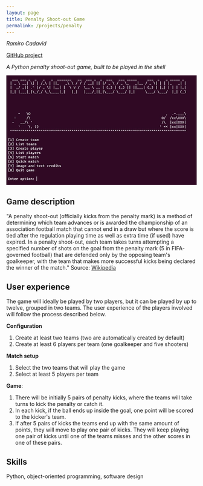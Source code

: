 ```yaml
---
layout: page
title: Penalty Shoot-out Game
permalink: /projects/penalty
---
```

*Ramiro Cadavid*

[GitHub project](https://github.com/ramirocadavid/world_cup)

*A Python penalty shoot-out game, bulit to be played in the shell*

<img src="/assets/images/penalty.jpg" width="900">

## Game description

"A penalty shoot-out (officially kicks from the penalty mark) is a method of determining which team advances or is awarded the championship of an association football match that cannot end in a draw but where the score is tied after the regulation playing time as well as extra time (if used) have expired. In a penalty shoot-out, each team takes turns attempting a specified number of shots on the goal from the penalty mark (5 in FIFA-governed football) that are defended only by the opposing team's goalkeeper, with the team that makes more successful kicks being declared the winner of the match." Source: [Wikipedia][1]

[1]: https://en.wikipedia.org/wiki/Penalty_shoot-out_(association_football)

## User experience

The game will ideally be played by two players, but it can be played by up to twelve, grouped in two teams. The user experience of the players involved will follow the process described below.

**Configuration**
1. Create at least two teams (two are automatically created by default)
1. Create at least 6 players per team (one goalkeeper and five shooters)

**Match setup**
1. Select the two teams that will play the game
1. Select at least 5 players per team

**Game**:
1. There will be initially 5 pairs of penalty kicks, where the teams will take turns to kick the penalty or catch it.
1. In each kick, if the ball ends up inside the goal, one point will be scored to the kicker's team.
1. If after 5 pairs of kicks the teams end up with the same amount of points, they will move to play one pair of kicks. They will keep playing one pair of kicks until one of the teams misses and the other scores in one of these pairs.

## Skills

Python, object-oriented programming, software design
